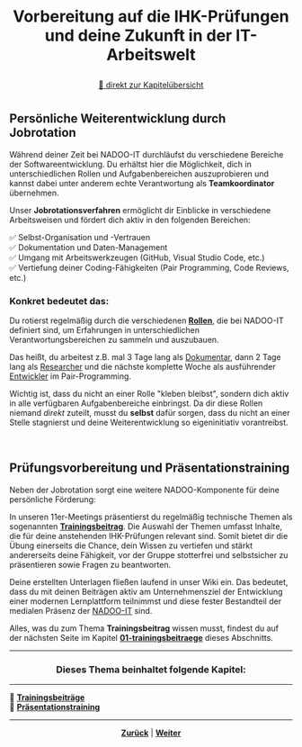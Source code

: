 # <p align="center">Vorbereitung auf die IHK-Prüfungen und deine Zukunft in der IT-Arbeitswelt</p>
<p align="center"><a href="#dieses-thema-beinhaltet-folgende-kapitel">🚀 direkt zur Kapitelübersicht</a></p>

#

## Persönliche Weiterentwicklung durch Jobrotation

Während deiner Zeit bei NADOO-IT durchläufst du verschiedene Bereiche der Softwareentwicklung.
Du erhältst hier die Möglichkeit, dich in unterschiedlichen Rollen und Aufgabenbereichen auszuprobieren und kannst dabei unter anderem echte Verantwortung als **Teamkoordinator** übernehmen.

Unser **Jobrotationsverfahren** ermöglicht dir Einblicke in verschiedene Arbeitsweisen und fördert dich aktiv in den folgenden Bereichen:

✅ Selbst-Organisation und -Vertrauen <br>
✅ Dokumentation und Daten-Management <br>
✅ Umgang mit Arbeitswerkzeugen (GitHub, Visual Studio Code, etc.) <br>
✅ Vertiefung deiner Coding-Fähigkeiten (Pair Programming, Code Reviews, etc.) <br>

### Konkret bedeutet das:

Du rotierst regelmäßig durch die verschiedenen [**Rollen**](/docs/02-arbeiten_bei_nadoo/01-rollen_und_aufgaben/README.md), die bei NADOO-IT definiert sind, um Erfahrungen in unterschiedlichen Verantwortungsbereichen zu sammeln und auszubauen.

Das heißt, du arbeitest z.B. mal 3 Tage lang als [Dokumentar](/docs/02-arbeiten_bei_nadoo/01-rollen_und_aufgaben/01-dokumentar/README.md), dann 2 Tage lang als [Researcher](/docs/02-arbeiten_bei_nadoo/01-rollen_und_aufgaben/02-researcher/README.md) und die nächste komplette Woche als ausführender [Entwickler](/docs/02-arbeiten_bei_nadoo/01-rollen_und_aufgaben/03-entwickler/README.md) im Pair-Programming.

Wichtig ist, dass du nicht an einer Rolle "kleben bleibst", sondern dich aktiv in alle verfügbaren Aufgabenbereiche einbringst. Da dir diese Rollen niemand _direkt_ zuteilt, musst du **selbst** dafür sorgen, dass du nicht an einer Stelle stagnierst und deine Weiterentwicklung so eigeninitiativ vorantreibst.

<br>

## Prüfungsvorbereitung und Präsentationstraining

Neben der Jobrotation sorgt eine weitere NADOO-Komponente für deine persönliche Förderung:

In unseren 11er-Meetings präsentierst du regelmäßig technische Themen als sogenannten [**Trainingsbeitrag**](/docs/02-arbeiten_bei_nadoo/02-training_und_vorbereitung/01-trainingsbeitraege/README.md). Die Auswahl der Themen umfasst Inhalte, die für deine anstehenden IHK-Prüfungen relevant sind. Somit bietet dir die Übung einerseits die Chance, dein Wissen zu vertiefen und stärkt andererseits deine Fähigkeit, vor der Gruppe stotterfrei und selbstsicher zu präsentieren sowie Fragen zu beantworten.

Deine erstellten Unterlagen fließen laufend in unser Wiki ein. Das bedeutet, dass du mit deinen Beiträgen aktiv am Unternehmensziel der Entwicklung einer modernen Lernplattform teilnimmst und diese fester Bestandteil der medialen Präsenz der [NADOO-IT](https://nadooit.de) sind.

Alles, was du zum Thema **Trainingsbeitrag** wissen musst, findest du auf der nächsten Seite im Kapitel [**01-trainingsbeitraege**](/docs/02-arbeiten_bei_nadoo/02-training_und_vorbereitung/01-trainingsbeitraege/README.md) dieses Abschnitts.

---

### <p align="center">Dieses Thema beinhaltet folgende Kapitel:</p>
---
<!-- es sollte ein kleiner Wiki-Eintrag zum neuen Rep ausgearbeitet werden. wenn soweit, Ordner hier an erste Stelle setzen (da Trainingsbeitrag-Guide darauf aufbaut / textlich aufbauen wird) und Nummerierungen der Folge-Ordner entsprechend anpassen (Refactoring).

🔹 [**Die NADOO-Academy**](/docs/02-arbeiten_bei_nadoo/02-training_und_vorbereitung/01-academy/README.md) <br> -->
🔹 [**Trainingsbeiträge**](/docs/02-arbeiten_bei_nadoo/02-training_und_vorbereitung/01-trainingsbeitraege/README.md) <br>
🔹 [**Präsentationstraining**](/docs/02-arbeiten_bei_nadoo/02-training_und_vorbereitung/02-praesentationstraining/README.md) <br>

---

<p align="center"><a href="/docs/02-arbeiten_bei_nadoo/01-rollen_und_aufgaben/05-teamkoordinator/README.md"><strong>Zurück</strong></a> | <a href="/docs/02-arbeiten_bei_nadoo/02-training_und_vorbereitung/01-trainingsbeitraege/README.md"><strong>Weiter</strong></a></p>
